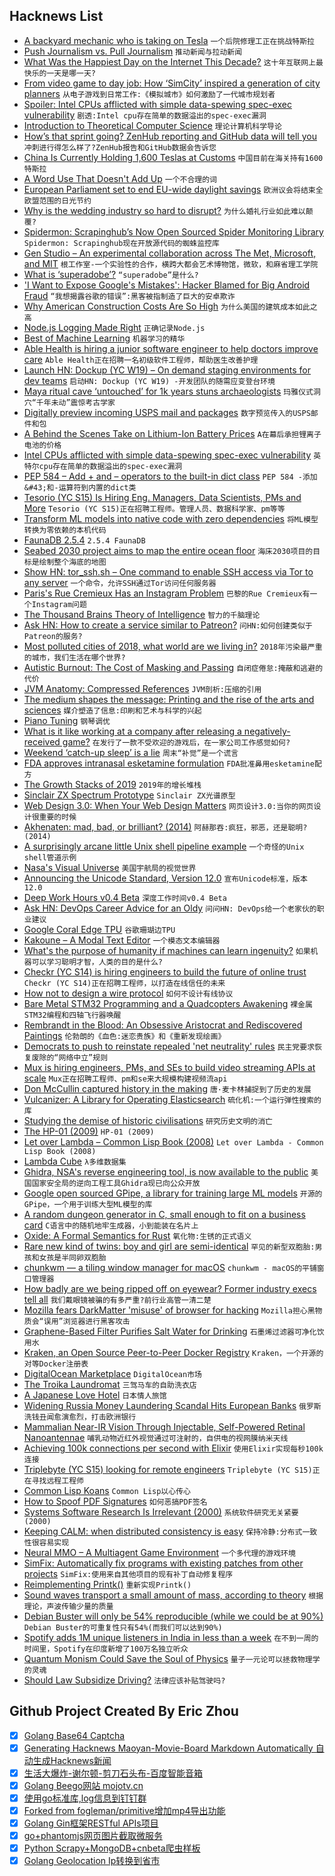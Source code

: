 ## Hacknews List


- [A backyard mechanic who is taking on Tesla](https://www.bostonglobe.com/metro/2019/03/04/the-backyard-mechanic-who-taking-tesla/Sv1l8q2sxpQvTFMp13VFwM/story.html)  `一个后院修理工正在挑战特斯拉`
- [Push Journalism vs. Pull Journalism](https://phillipadsmith.com/2019/02/push-journalism-vs-pull-journalism.html)  `推动新闻与拉动新闻`
- [What Was the Happiest Day on the Internet This Decade?](https://www.theringer.com/tech/2019/3/5/18249733/happiest-day-internet-history-ranking)  `这十年互联网上最快乐的一天是哪一天?`
- [From video game to day job: How ‘SimCity’ inspired a generation of city planners](https://www.latimes.com/business/technology/la-fi-tn-simcity-inspired-urban-planners-20190305-story.html)  `从电子游戏到日常工作:《模拟城市》如何激励了一代城市规划者`
- [Spoiler: Intel CPUs afflicted with simple data-spewing spec-exec vulnerability](https://www.theregister.co.uk/2019/03/05/spoiler_intel_processor_flaw/)  `剧透:Intel cpu存在简单的数据溢出的spec-exec漏洞`
- [Introduction to Theoretical Computer Science](https://introtcs.org)  `理论计算机科学导论`
- [How’s that sprint going? ZenHub reporting and GitHub data will tell you](https://www.zenhub.com/blog/zenhub-reporting-suite-github-insights)  `冲刺进行得怎么样了?ZenHub报告和GitHub数据会告诉您`
- [China Is Currently Holding 1,600 Teslas at Customs](https://www.caixinglobal.com/2019-03-05/china-is-currently-holding-1600-teslas-at-customs-101388002.html)  `中国目前在海关持有1600特斯拉`
- [A Word Use That Doesn&#39;t Add Up](https://www.nytimes.com/2019/03/04/opinion/exponential-language-math.html)  `一个不合理的词`
- [European Parliament set to end EU-wide daylight savings](https://www.dw.com/en/european-parliament-set-to-end-eu-wide-daylight-savings/a-47775317)  `欧洲议会将结束全欧盟范围的日光节约`
- [Why is the wedding industry so hard to disrupt?](https://www.vox.com/the-goods/2019/3/1/18246428/wedtech-wedding-startups-zola-the-knot)  `为什么婚礼行业如此难以颠覆?`
- [Spidermon: Scrapinghub’s Now Open Sourced Spider Monitoring Library](https://blog.scrapinghub.com/spidermon-scrapy-spider-monitoring)  `Spidermon: Scrapinghub现在开放源代码的蜘蛛监控库`
- [Gen Studio – An experimental collaboration across The Met, Microsoft, and MIT](https://gen.studio/)  `根工作室-一个实验性的合作，横跨大都会艺术博物馆，微软，和麻省理工学院`
- [What is ‘superadobe’?](http://www.bbc.com/future/story/20190228-what-is-superadobe)  `“superadobe”是什么?`
- [&#39;I Want to Expose Google&#39;s Mistakes&#39;: Hacker Blamed for Big Android Fraud](https://www.forbes.com/sites/thomasbrewster/2017/06/18/google-android-hacker-claims-innocence-as-banking-trojans-spread/)  `“我想揭露谷歌的错误”:黑客被指制造了巨大的安卓欺诈`
- [Why American Construction Costs Are So High](https://pedestrianobservations.com/2019/03/03/why-american-costs-are-so-high-work-in-progress/)  `为什么美国的建筑成本如此之高`
- [Node.js Logging Made Right](https://itnext.io/nodejs-logging-made-right-117a19e8b4ce)  `正确记录Node.js`
- [Best of Machine Learning](http://bestofml.com/)  `机器学习的精华`
- [Able Health is hiring a junior software engineer to help doctors improve care](https://ablehealth.com/jobs/junior-software-engineer/)  `Able Health正在招聘一名初级软件工程师，帮助医生改善护理`
- [Launch HN: Dockup (YC W19) – On demand staging environments for dev teams](item?id=19312584)  `启动HN: Dockup (YC W19) -开发团队的随需应变登台环境`
- [Maya ritual cave ‘untouched’ for 1k years stuns archaeologists](https://www.nationalgeographic.com/culture/2019/03/maya-ritual-balamku-cave-stuns-archaeologists/)  `玛雅仪式洞穴“千年未动”震惊考古学家`
- [Digitally preview incoming USPS mail and packages](https://informeddelivery.usps.com/box/pages/intro/start.action)  `数字预览传入的USPS邮件和包`
- [A Behind the Scenes Take on Lithium-Ion Battery Prices](https://about.bnef.com/blog/behind-scenes-take-lithium-ion-battery-prices/?sf99535078=1)  `A在幕后承担锂离子电池的价格`
- [Intel CPUs afflicted with simple data-spewing spec-exec vulnerability](https://www.theregister.co.uk/2019/03/05/spoiler_intel_flaw/)  `英特尔cpu存在简单的数据溢出的spec-exec漏洞`
- [PEP 584 – Add &#43; and – operators to the built-in dict class](https://www.python.org/dev/peps/pep-0584/)  `PEP 584 -添加&#43;和-运算符到内置的dict类`
- [Tesorio (YC S15) Is Hiring Eng. Managers, Data Scientists, PMs and More](https://www.tesorio.com/careers/)  `Tesorio (YC S15)正在招聘工程师。管理人员、数据科学家、pm等等`
- [Transform ML models into native code with zero dependencies](https://github.com/BayesWitnesses/m2cgen)  `将ML模型转换为零依赖的本机代码`
- [FaunaDB 2.5.4](https://jepsen.io/analyses/faunadb-2.5.4)  `2.5.4 FaunaDB`
- [Seabed 2030 project aims to map the entire ocean floor](https://seabed2030.gebco.net/)  `海床2030项目的目标是绘制整个海底的地图`
- [Show HN: tor_ssh.sh – One command to enable SSH access via Tor to any server](https://gitlab.com/grownetics/devops/blob/master/tor_ssh.sh)  `一个命令，允许SSH通过Tor访问任何服务器`
- [Paris&#39;s Rue Cremieux Has an Instagram Problem](https://www.citylab.com/life/2019/03/rue-cremieux-paris-instagram-tourists-where-to-take-pictures/584164/)  `巴黎的Rue Cremieux有一个Instagram问题`
- [The Thousand Brains Theory of Intelligence](https://numenta.com/blog/2019/01/16/the-thousand-brains-theory-of-intelligence/)  `智力的千脑理论`
- [Ask HN: How to create a service similar to Patreon?](item?id=19316728)  `问HN:如何创建类似于Patreon的服务?`
- [Most polluted cities of 2018, what world are we living in?](https://www.airvisual.com/world-most-polluted-cities)  `2018年污染最严重的城市，我们生活在哪个世界?`
- [Autistic Burnout: The Cost of Masking and Passing](https://boren.blog/2017/01/26/autistic-burnout-the-cost-of-coping-and-passing/)  `自闭症倦怠:掩蔽和逃避的代价`
- [JVM Anatomy: Compressed References](https://shipilev.net/jvm/anatomy-quarks/23-compressed-references/)  `JVM剖析:压缩的引用`
- [The medium shapes the message: Printing and the rise of the arts and sciences](https://journals.plos.org/plosone/article?id=10.1371/journal.pone.0205771)  `媒介塑造了信息:印刷和艺术与科学的兴起`
- [Piano Tuning](https://sidsite.com/articles/190303PianoTuning/)  `钢琴调优`
- [What is it like working at a company after releasing a negatively-received game?](https://www.reddit.com/r/Games/comments/ax9uyj/what_is_it_like_working_at_a_company_during_and/)  `在发行了一款不受欢迎的游戏后，在一家公司工作感觉如何?`
- [Weekend ‘catch-up sleep’ is a lie](https://www.washingtonpost.com/health/2019/02/28/weekend-catch-up-sleep-is-lie/)  `周末“补觉”是一个谎言`
- [FDA approves intranasal esketamine formulation](https://www.nytimes.com/2019/03/05/health/depression-treatment-ketamine-fda.html)  `FDA批准鼻用esketamine配方`
- [The Growth Stacks of 2019](https://segment.com/blog/the-growth-stacks-of-2019/)  `2019年的增长堆栈`
- [Sinclair ZX Spectrum Prototype](http://www.computinghistory.org.uk/det/51620/Sinclair-ZX-Spectrum-Prototype/)  `Sinclair ZX光谱原型`
- [Web Design 3.0: When Your Web Design Matters](https://nicepage.com/doc/article/20348/web-design-3-0-when-your-web-design-really-matters)  `网页设计3.0:当你的网页设计很重要的时候`
- [Akhenaten: mad, bad, or brilliant? (2014)](https://www.telegraph.co.uk/culture/art/10561090/Akhenaten-mad-bad-or-brilliant.html)  `阿赫那吞:疯狂，邪恶，还是聪明?(2014)`
- [A surprisingly arcane little Unix shell pipeline example](https://utcc.utoronto.ca/~cks/space/blog/unix/ShellPipelineIndeterminate)  `一个奇怪的Unix shell管道示例`
- [Nasa&#39;s Visual Universe](https://artsexperiments.withgoogle.com/nasasvisualuniverse)  `美国宇航局的视觉世界`
- [Announcing the Unicode Standard, Version 12.0](http://blog.unicode.org/2019/03/announcing-unicode-standard-version-120.html)  `宣布Unicode标准，版本12.0`
- [Deep Work Hours v0.4 Beta](https://pomodoro-80211.firebaseapp.com/)  `深度工作时间v0.4 Beta`
- [Ask HN: DevOps Career Advice for an Oldy](item?id=19311482)  `问问HN: DevOps给一个老家伙的职业建议`
- [Google Coral Edge TPU](https://coral.withgoogle.com/)  `谷歌珊瑚边TPU`
- [Kakoune – A Modal Text Editor](https://github.com/mawww/kakoune)  `一个模态文本编辑器`
- [What&#39;s the purpose of humanity if machines can learn ingenuity?](https://www.wired.co.uk/article/marcus-du-sautoy-book-extract-creativity-code)  `如果机器可以学习聪明才智，人类的目的是什么?`
- [Checkr (YC S14) is hiring engineers to build the future of online trust](http://grnh.se/7cxyt81)  `Checkr (YC S14)正在招聘工程师，以打造在线信任的未来`
- [How not to design a wire protocol](http://esr.ibiblio.org/?p=8254)  `如何不设计有线协议`
- [Bare Metal STM32 Programming and a Quadcopters Awakening](https://timakro.de/blog/bare-metal-stm32-programming/)  `裸金属STM32编程和四轴飞行器唤醒`
- [Rembrandt in the Blood: An Obsessive Aristocrat and Rediscovered Paintings](https://www.nytimes.com/2019/02/27/magazine/rembrandt-jan-six.html)  `伦勃朗的《血色:迷恋贵族》和《重新发现绘画》`
- [Democrats to push to reinstate repealed &#39;net neutrality&#39; rules](https://www.reuters.com/article/us-usa-internet/democrats-to-push-to-reinstate-repealed-net-neutrality-rules-idUSKCN1QL1W0/)  `民主党要求恢复废除的“网络中立”规则`
- [Mux is hiring engineers, PMs, and SEs to build video streaming APIs at scale](https://mux.com/jobs/)  `Mux正在招聘工程师、pm和se来大规模构建视频流api`
- [Don McCullin captured history in the making](https://www.1843magazine.com/culture/look-closer/how-don-mccullin-captured-history-in-the-making)  `唐·麦卡林捕捉到了历史的发展`
- [Vulcanizer: A Library for Operating Elasticsearch](https://githubengineering.com/vulcanizer-a-library-for-elasticsearch/)  `硫化机:一个运行弹性搜索的库`
- [Studying the demise of historic civilisations](http://www.bbc.com/future/story/20190218-are-we-on-the-road-to-civilisation-collapse)  `研究历史文明的消亡`
- [The HP-01 (2009)](http://bytecollector.com/hp_01.htm)  `HP-01 (2009)`
- [Let over Lambda – Common Lisp Book (2008)](https://letoverlambda.com/)  `Let over Lambda - Common Lisp Book (2008)`
- [Lambda Cube](https://en.wikipedia.org/wiki/Lambda_cube)  `λ多维数据集`
- [Ghidra, NSA&#39;s reverse engineering tool, is now available to the public](https://www.nsa.gov/ghidra)  `美国国家安全局的逆向工程工具Ghidra现已向公众开放`
- [Google open sourced GPipe, a library for training large ML models](https://ai.googleblog.com/2019/03/introducing-gpipe-open-source-library.html)  `开源的GPipe，一个用于训练大型ML模型的库`
- [A random dungeon generator in C, small enough to fit on a business card](https://gist.github.com/munificent/b1bcd969063da3e6c298be070a22b604)  `C语言中的随机地牢生成器，小到能装在名片上`
- [Oxide: A Formal Semantics for Rust](https://arxiv.org/abs/1903.00982)  `氧化物:生锈的正式语义`
- [Rare new kind of twins: boy and girl are semi-identical](https://www.cbc.ca/news/technology/semi-identical-twins-1.5036783)  `罕见的新型双胞胎:男孩和女孩是半同卵双胞胎`
- [chunkwm — a tiling window manager for macOS](https://koekeishiya.github.io/chunkwm)  `chunkwm - macOS的平铺窗口管理器`
- [How badly are we being ripped off on eyewear? Former industry execs tell all](https://www.latimes.com/business/lazarus/la-fi-lazarus-glasses-lenscrafters-luxottica-monopoly-20190305-story.html)  `我们戴眼镜被骗的有多严重?前行业高管一清二楚`
- [Mozilla fears DarkMatter &#39;misuse&#39; of browser for hacking](https://in.reuters.com/article/us-usa-spying-darkmatter/firefox-maker-fears-darkmatter-misuse-of-browser-for-hacking-idINKCN1QL28T)  `Mozilla担心黑物质会“误用”浏览器进行黑客攻击`
- [Graphene-Based Filter Purifies Salt Water for Drinking](https://www.bbc.com/news/science-environment-39482342)  `石墨烯过滤器可净化饮用水`
- [Kraken, an Open Source Peer-to-Peer Docker Registry](https://eng.uber.com/introducing-kraken/)  `Kraken，一个开源的对等Docker注册表`
- [DigitalOcean Marketplace](https://blog.digitalocean.com/introducing-digitalocean-marketplace/)  `DigitalOcean市场`
- [The Troika Laundromat](https://www.occrp.org/en/troikalaundromat/)  `三驾马车的自助洗衣店`
- [A Japanese Love Hotel](https://roadsandkingdoms.com/2019/japanese-love-hotels-toko-sekiguchi/)  `日本情人旅馆`
- [Widening Russia Money Laundering Scandal Hits European Banks](https://www.bloomberg.com/news/articles/2019-03-05/dirty-money-scandal-widens-with-reports-on-nordea-and-lithuania)  `俄罗斯洗钱丑闻愈演愈烈，打击欧洲银行`
- [Mammalian Near-IR Vision Through Injectable, Self-Powered Retinal Nanoantennae](https://www.cell.com/cell/fulltext/S0092-8674(19)30101-1#%20)  `哺乳动物近红外视觉通过可注射的，自供电的视网膜纳米天线`
- [Achieving 100k connections per second with Elixir](https://stressgrid.com/blog/100k_cps_with_elixir/)  `使用Elixir实现每秒100k连接`
- [Triplebyte (YC S15) looking for remote engineers](item?id=19312129)  `Triplebyte (YC S15)正在寻找远程工程师`
- [Common Lisp Koans](https://github.com/google/lisp-koans)  `Common Lisp以心传心`
- [How to Spoof PDF Signatures](https://web-in-security.blogspot.com/2019/02/how-to-spoof-pdf-signatures.html)  `如何恶搞PDF签名`
- [Systems Software Research Is Irrelevant (2000)](http://doc.cat-v.org/bell_labs/utah2000/)  `系统软件研究无关紧要(2000)`
- [Keeping CALM: when distributed consistency is easy](https://blog.acolyer.org/2019/03/06/keeping-calm-when-distributed-consistency-is-easy/)  `保持冷静:分布式一致性很容易实现`
- [Neural MMO – A Multiagent Game Environment](https://blog.openai.com/neural-mmo/)  `一个多代理的游戏环境`
- [SimFix: Automatically fix programs with existing patches from other projects](https://github.com/xgdsmileboy/SimFix)  `SimFix:使用来自其他项目的现有补丁自动修复程序`
- [Reimplementing Printk()](https://lwn.net/SubscriberLink/780556/9033277f8328f060/)  `重新实现Printk()`
- [Sound waves transport a small amount of mass, according to theory](https://physics.aps.org/articles/v12/23)  `根据理论，声波传输少量的质量`
- [Debian Buster will only be 54% reproducible (while we could be at 90%)](https://lists.debian.org/debian-devel/2019/03/msg00017.html)  `Debian Buster的可重复性只有54%(而我们可以达到90%)`
- [Spotify adds 1M unique listeners in India in less than a week](https://www.reuters.com/article/us-spotify-india-idUSKCN1QL22C)  `在不到一周的时间里，Spotify在印度新增了100万名独立听众`
- [Quantum Monism Could Save the Soul of Physics](https://blogs.scientificamerican.com/observations/quantum-monism-could-save-the-soul-of-physics/)  `量子一元论可以拯救物理学的灵魂`
- [Should Law Subsidize Driving?](https://ssrn.com/abstract=3345366)  `法律应该补贴驾驶吗?`

## Github Project Created By Eric Zhou

- [x] [Golang Base64 Captcha](https://github.com/mojocn/base64Captcha)
- [x] [Generating Hacknews Maoyan-Movie-Board Markdown Automatically 自动生成Hacknews新闻](https://github.com/dejavuzhou/md-genie)
- [x] [生活大爆炸-谢尔顿-剪刀石头布-百度智能音箱](https://github.com/mojocn/dueros-bang-game)
- [x] [Golang Beego网站 mojotv.cn](https://github.com/mojocn/www.mojotv.cn)
- [x] [使用go标准库,log信息到钉钉群](https://github.com/mojocn/dooger)
- [x] [Forked from fogleman/primitive增加mp4导出功能](https://github.com/mojocn/primitive)
- [x] [Golang Gin框架RESTful APIs项目](https://github.com/JJJJJJJerk/ezier-golang-web-api-framework)
- [x] [go+phantomjs网页图片截取微服务](https://github.com/mojocn/screen_shot)
- [x] [Python Scrapy+MongoDB+cnbeta爬虫样板](https://github.com/mojocn/scrapy_mongodb_boilerplate_cnbeta)
- [x] [Golang Geolocation Ip转换到省市](https://github.com/mojocn/ip2location)